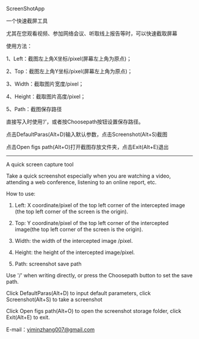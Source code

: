 ScreenShotApp


一个快速截屏工具

尤其在您观看视频、参加网络会议、听取线上报告等时，可以快速截取屏幕

使用方法：

1、Left：截图左上角X坐标/pixel(屏幕左上角为原点)；

2、Top：截图左上角Y坐标/pixel(屏幕左上角为原点)；

3、Width：截取图片宽度/pixel；

4、Height：截取图片高度/pixel；

5、Path：截图保存路径

直接写入时使用‘/’，或者按Choosepath按钮设置保存路径。

点击DefaultParas(Alt+D)输入默认参数，点击Screenshot(Alt+S)截图

点击Open figs path(Alt+O)打开截图存放文件夹，点击Exit(Alt+E)退出



------------------------------------------------------------------------------------------------------------------------------------




A quick screen capture tool


Take a quick screenshot especially when you are watching a video, attending a web conference, listening to an online report, etc.

How to use:


1. Left: X coordinate/pixel of the top left corner of the intercepted image (the top left corner of the screen is the origin).
 

2. Top: Y coordinate/pixel of the top left corner of the intercepted image(the top left corner of the screen is the origin).


3. Width: the width of the intercepted image /pixel.


4. Height: the height of the intercepted image/pixel.


5. Path: screenshot save path


Use '/' when writing directly, or press the Choosepath button to set the save path.


Click DefaultParas(Alt+D) to input default parameters, click Screenshot(Alt+S) to take a screenshot


Click Open figs path(Alt+O) to open the screenshot storage folder, click Exit(Alt+E) to exit.





E-mail：yiminzhang007@gmail.com
                          
